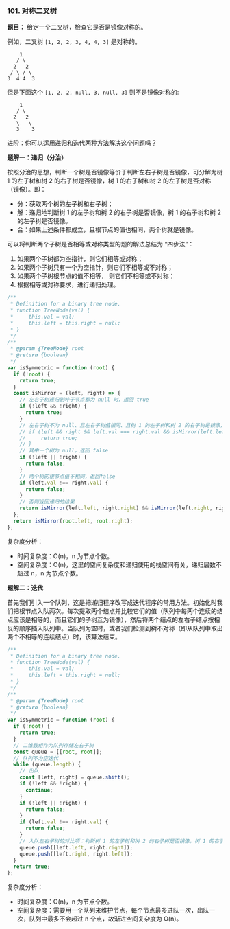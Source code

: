 ### [101. 对称二叉树](https://leetcode-cn.com/problems/symmetric-tree/)

**题目：** 给定一个二叉树，检查它是否是镜像对称的。

例如，二叉树 `[1, 2, 2, 3, 4, 4, 3]` 是对称的。

```
    1
   / \
  2   2
 / \ / \
3  4 4  3
```

但是下面这个 `[1, 2, 2, null, 3, null, 3]` 则不是镜像对称的:

```
    1
   / \
  2   2
   \   \
   3    3
```

进阶：你可以运用递归和迭代两种方法解决这个问题吗？

**题解一：递归（分治）**

按照分治的思想，判断一个树是否镜像等价于判断左右子树是否镜像，可分解为树 1 的左子树和树 2 的右子树是否镜像，树 1 的右子树和树 2 的左子树是否对称（镜像）。即：

- 分：获取两个树的左子树和右子树；
- 解：递归地判断树 1 的左子树和树 2 的右子树是否镜像，树 1 的右子树和树 2 的左子树是否镜像。
- 合：如果上述条件都成立，且根节点的值也相同，两个树就是镜像。

可以将判断两个子树是否相等或对称类型的题的解法总结为 “四步法”：

1. 如果两个子树都为空指针，则它们相等或对称；
2. 如果两个子树只有一个为空指针，则它们不相等或不对称；
3. 如果两个子树根节点的值不相等， 则它们不相等或不对称；
4. 根据相等或对称要求，进行递归处理。

```js
/**
 * Definition for a binary tree node.
 * function TreeNode(val) {
 *     this.val = val;
 *     this.left = this.right = null;
 * }
 */
/**
 * @param {TreeNode} root
 * @return {boolean}
 */
var isSymmetric = function (root) {
  if (!root) {
    return true;
  }
  const isMirror = (left, right) => {
    // 左右子树递归到叶子节点都为 null 时，返回 true
    if (!left && !right) {
      return true;
    }
    // 左右子树不为 null、且左右子树值相同、且树 1 的左子树和树 2 的右子树是镜像，树 1 的右子树和树 2 的左子树是镜像
    // if (left && right && left.val === right.val && isMirror(left.left, right.right) && isMirror(left.right, right.left)) {
    //     return true;
    // }
    // 其中一个树为 null，返回 false
    if (!left || !right) {
      return false;
    }
    // 两个树的根节点值不相同，返回false
    if (left.val !== right.val) {
      return false;
    }
    // 否则返回递归的结果
    return isMirror(left.left, right.right) && isMirror(left.right, right.left);
  };
  return isMirror(root.left, root.right);
};
```

复杂度分析：

- 时间复杂度：O(n)，n 为节点个数。
- 空间复杂度：O(n)，这里的空间复杂度和递归使用的栈空间有关，递归层数不超过 n，n 为节点个数。

**题解二：迭代**

首先我们引入一个队列，这是把递归程序改写成迭代程序的常用方法。初始化时我们把根节点入队两次。每次提取两个结点并比较它们的值（队列中每两个连续的结点应该是相等的，而且它们的子树互为镜像），然后将两个结点的左右子结点按相反的顺序插入队列中。当队列为空时，或者我们检测到树不对称（即从队列中取出两个不相等的连续结点）时，该算法结束。

```js
/**
 * Definition for a binary tree node.
 * function TreeNode(val) {
 *     this.val = val;
 *     this.left = this.right = null;
 * }
 */
/**
 * @param {TreeNode} root
 * @return {boolean}
 */
var isSymmetric = function (root) {
  if (!root) {
    return true;
  }
  // 二维数组作为队列存储左右子树
  const queue = [[root, root]];
  // 队列不为空迭代
  while (queue.length) {
    // 出队
    const [left, right] = queue.shift();
    if (!left && !right) {
      continue;
    }
    if (!left || !right) {
      return false;
    }
    if (left.val !== right.val) {
      return false;
    }
    // 入队左右子树的对比项：判断树 1 的左子树和树 2 的右子树是否镜像，树 1 的右子树和树 2 的左子树是否镜像
    queue.push([left.left, right.right]);
    queue.push([left.right, right.left]);
  }
  return true;
};
```

复杂度分析：

- 时间复杂度：O(n)，n 为节点个数。
- 空间复杂度：需要用一个队列来维护节点，每个节点最多进队一次，出队一次，队列中最多不会超过 n 个点，故渐进空间复杂度为 O(n)。

